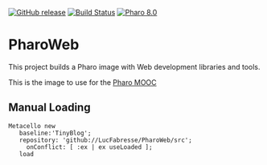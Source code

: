 

[![GitHub release](https://img.shields.io/github/release/LucFabresse/PharoWeb.svg)](https://github.com/LucFabresse/PharoWeb/releases/latest)
[![Build Status](https://travis-ci.com/LucFabresse/PharoWeb.svg?branch=master)](https://travis-ci.com/github/LucFabresse/PharoWeb)
[![Pharo 8.0](https://img.shields.io/badge/Pharo-8.0-informational)](https://github.com/LucFabresse/PharoWeb/releases/download/continuous/PharoWeb-8.0.zip)

# PharoWeb

This project builds a Pharo image with Web development libraries and tools.

This is the image to use for the [Pharo MOOC](https://mooc.pharo.org)

## Manual Loading

```smalltalk
Metacello new
   baseline:'TinyBlog';
   repository: 'github://LucFabresse/PharoWeb/src';
	 onConflict: [ :ex | ex useLoaded ];
   load
 ```

